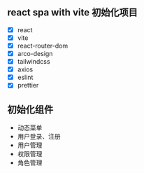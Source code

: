 ## react spa with vite 初始化项目
- [x] react
- [x] vite
- [x] react-router-dom
- [x] arco-design
- [x] tailwindcss
- [x] axios
- [x] eslint
- [x] prettier
## 初始化组件
- 动态菜单
- 用户登录、注册
- 用户管理
- 权限管理
- 角色管理